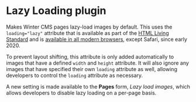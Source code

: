 # Lazy Loading plugin

Makes Winter CMS pages lazy-load images by default. This uses the `loading="lazy"` attribute that is available as part
of the [HTML Living Standard](https://html.spec.whatwg.org/multipage/urls-and-fetching.html#lazy-loading-attributes) and
is [available in all modern browsers](https://caniuse.com/?search=loading), except Safari, since early 2020.

To prevent layout shifting, this attribute is only added automatically to images that have a defined `width` and
`height` attribute. It will also ignore any images that have specified their own `loading` attribute as well, allowing
developers to control the `loading` attribute as necessary.

A new setting is made available to the **Pages** form, *Lazy load images*, which allows developers to disable lazy
loading on a per-page basis.

